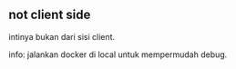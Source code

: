 ## not client side

intinya bukan dari sisi client.


info:
jalankan docker di local untuk mempermudah debug.